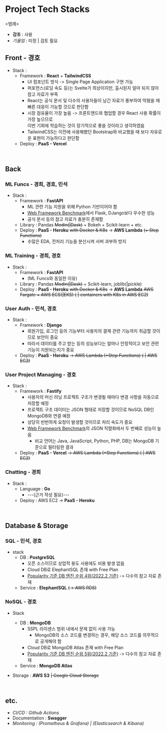 # Project Tech Stacks

<범례>

- **강조** : 사용
- _기울임_ : 미정 | 검토 필요

## Front - 경호

- Stack :
  - Framework : **React** + **TailwindCSS**
    - UI 컴포넌트 방식 -> Single Page Application 구현 가능
    - 퍼포먼스(로딩 속도 등)는 Svelte가 최상이지만, 출시된지 얼마 되지 않아 참고 자료가 부족
    - React는 공식 문서 및 다수의 사용자들이 남긴 자료가 풍부하여 막혔을 때 빠른 대응이 가능할 것으로 판단함
    - 시장 점유율이 가장 높음 -> 프론트앤드와 협업할 경우 React 사용 확률이 가장 높으므로  
      이번 기회에 학습하는 것이 장기적으로 좋을 것이라고 생각하였음
    - TailwindCSS는 이전에 사용해봤던 Bootstrap와 비교했을 때 보다 자유로운 표현이 가능하다고 판단함
  - Deploy : **PaaS - Vercel**

<br/>

## Back

### ML Funcs - 경희, 경호, 민석

- Stack :
  - Framework : **FastAPI**
    - ML 관련 기능 지원을 위해 Python 기반이어야 함
    - [Web Framework Benchmark](https://www.techempower.com/benchmarks/#section=data-r20&hw=ph&test=composite&l=zijzen-sf)에서 Flask, DJango보다 우수한 성능
    - 공식 문서 등의 참고 자료가 충분히 존재함
  - Library : Pandas ~~Modin(|Dask)~~ + Bokeh + Scikit-learn + etc.
  - Deploy : **PaaS - Heroku** ~~with Docker & K8s~~ -> **AWS Lambda** ~~(+ Step Functions)~~
    - 수많은 EDA, 전처리 기능을 분산시켜 서버 과부하 방지

### ML Training - 경희, 경호

- Stack :
  - Framework : **FastAPI**
    - (ML Funcs와 동일한 이유)
  - Library : Pandas ~~Modin(|Dask)~~ + Scikit-learn, joblib(|pickle)
  - Deploy : **PaaS - Heroku** ~~with Docker & K8s~~ -> **AWS Lambda** ~~AWS Fargate + AWS ECS(|EKS) ( | containers with K8s in AWS EC2)~~

### User Auth - 민석, 경호

- Stack :
  - Framework : **Django**
    - 회원가입, 로그인 등의 기능부터 사용자의 결제 관련 기능까지 취급할 것이므로 보안이 중요
    - 따라서 데이터를 주고 받는 등의 성능보다는 얼마나 안정적이고 보안 관련 기능이 지원되는지가 중요
  - Deploy : **PaaS - Heroku** ~~-> AWS Lambda (+Step Functions) ( | AWS EC2)~~

### User Project Managing - 경호

- Stack :
  - Framework : **Fastify**
    - 사용자의 머신 러닝 프로젝트 구조가 변경될 때마다 변경 사항을 자동으로 저장할 예정
    - 프로젝트 구조 데이터는 JSON 형태로 저장할 것이므로 NoSQL DB인 MongoDB와 연결 예정
    - 상당히 빈번하게 요청이 발생할 것이므로 처리 속도가 중요
    - [Web Framework Benchmark](https://www.techempower.com/benchmarks/#section=data-r20&hw=cl&test=json&l=zijybj-sf&d=e)의 JSON 직렬화에서 두 번째로 성능이 높음
      - 비교 언어는 Java, JavaScript, Python, PHP, DB는 MongoDB 기준으로 필터링한 결과
  - Deploy : **PaaS - Vercel** ~~-> AWS Lambda (+Step Functions) ( | AWS EC2)~~

### Chatting - 경희

- Stack :
  - Language : **Go**
    - ---(근거 작성 필요)---
  - Deploy : AWS EC2 -> **PaaS - Heroku**

<br/>

## Database & Storage

### SQL - 민석, 경호

- stack
  - DB : **PostgreSQL**
    - 오픈 소스이므로 상업적 용도 사용에도 비용 발생 없음
    - Cloud DB로 ElephantSQL 존재 with Free Plan
    - [Popularity 기준 DB 엔진 순위 4위(2022.2 기준)](https://db-engines.com/en/ranking) -> 다수의 참고 자료 존재
  - Service : **ElephantSQL** ~~(-> AWS RDS)~~

### NoSQL - 경호

- Stack

  - DB : **MongoDB**
    - SSPL 라이센스 범위 내에서 문제 없이 사용 가능
      - MongoDB의 소스 코드를 변경하는 경우, 해당 소스 코드를 의무적으로 공개해야 함
    - Cloud DB로 MongoDB Atlas 존재 with Free Plan
    - [Popularity 기준 DB 엔진 순위 5위(2022.2 기준)](https://db-engines.com/en/ranking) -> 다수의 참고 자료 존재
  - Service : **MongoDB Atlas**

- Storage : **AWS S3** ~~| Google Cloud Storage~~

<br/>

## etc.

- _CI/CD : Github Actions_
- Documentation : **Swagger**
- _Monitoring : (Prometheus & Grafana) | (Elasticsearch & Kibana)_
